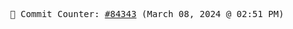 <p align="center">
    <samp>
        📮 Commit Counter: <a href="https://github.com/Javascript-void0/Javascript-void0/commits/main">#84343</a> (March 08, 2024 @ 02:51 PM)
    </samp>
</p>